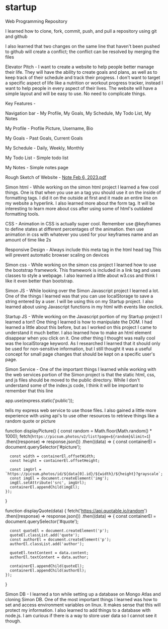 # startup
Web Programming Repository

I learned how to clone, fork, commit, push, and pull a repository using git and github

I also learned that two changes on the same line that haven't been pushed to github will create a conflict; the conflict can be resolved by merging the files

Elevator Pitch -
I want to create a website to help people better manage their life. They will have the ability to create goals and plans, as well as to keep track of their schedule and track their progress. I don't want to target a specific aspect of life like a nutrition or workout progress tracker, instead I want to help people in every aspect of their lives. The website will have a simple layout and will be easy to use. No need to complicate things.

Key Features -

Navigation bar -
My Profile, My Goals, My Schedule, My Todo List, My Notes

My Profile -
Profile Picture, Username, Bio

My Goals -
Past Goals, Current Goals

My Schedule -
Daily, Weekly, Monthly

My Todo List -
Simple todo list

My Notes -
Simple notes page

Rough Sketch of Website -
[Note Feb 6, 2023.pdf](https://github.com/GabrielHollberg/startup/files/10671930/Note.Feb.6.2023.pdf)

Simon html -
While working on the simon html project I learned a few cool things. One is that when you use an a tag you should use it on the inside of formatting tags. I did it on the outside at first and it made an entire line on my website a hyperlink. I also learned more about the form tag. It will be interesting to learn more about css after using some of html's outdated formatting tools.

CSS -
Animation in CSS is actually super cool. Remember use @keyframes to define states at different percentages of the animation. then use animation in css with whatever you used for your keyframes name and an amount of time like 2s

Responsive Design -
Always include this meta tag in the html head tag
<meta name="viewport" content="width=device-width, initial-scale=1.0">
This will prevent automatic browser scaling on devices

Simon css -
While working on the simon css project I learned how to use the bootstrap framework. This framework is included in a link tag and uses classes to style a webpage. I also learned a little about w3.css and think I like it even better than bootstrap.

Simon JS -
While looking over the Simon Javascript project I learned a lot. One of the things I learned was that you can use localStorage to save a string entered by a user. I will be using this on my Startup project. I also learned about using Javascript functions in my html with events like onclick.

Startup JS -
While working on the Javascript portion of my Startup project I learned a ton!! One thing I learned is how to manipulate the DOM. I had learned a little about this before, but as I worked on this project I came to understand it much better. I also learned how to make an html element disappear when you click on it. One other thing I thought was really cool was the localStorage keyword. As I researched I learned that it should only be used for non-sensitive information, but I still thought it was a useful concept for small page changes that should be kept on a specific user's page.

Simon Service -
One of the important things I learned while working with the web services portion of the Simon project is that the static html, css, and js files should be moved to the public directory. While I don't understand some of the index.js code, I think it will be important to remember that this line

app.use(express.static('public'));

tells my express web service to use those files. I also gained a little more experience with using api's to use other resources to retrieve things like a random quote or picture

function displayPicture() {
  const random = Math.floor(Math.random() * 1000);
  fetch(`https://picsum.photos/v2/list?page=${random}&limit=1`)
    .then((response) => response.json())
    .then((data) => {
      const containerEl = document.querySelector('#picture');

      const width = containerEl.offsetWidth;
      const height = containerEl.offsetHeight;

      const imgUrl = `https://picsum.photos/id/${data[0].id}/${width}/${height}?grayscale`;
      const imgEl = document.createElement('img');
      imgEl.setAttribute('src', imgUrl);
      containerEl.appendChild(imgEl);
    });
}

function displayQuote(data) {
  fetch('https://api.quotable.io/random')
    .then((response) => response.json())
    .then((data) => {
      const containerEl = document.querySelector('#quote');

      const quoteEl = document.createElement('p');
      quoteEl.classList.add('quote');
      const authorEl = document.createElement('p');
      authorEl.classList.add('author');

      quoteEl.textContent = data.content;
      authorEl.textContent = data.author;

      containerEl.appendChild(quoteEl);
      containerEl.appendChild(authorEl);
    });
}

Simon DB -
I learned a ton while setting up a database on Mongo Atlas and cloning Simon DB. One of the most important things I learned was how to set and access environment variables on linux. It makes sense that this will protect my information. I also learned to add things to a database with node.js. I am curious if there is a way to store user data so I cannot see it though.
